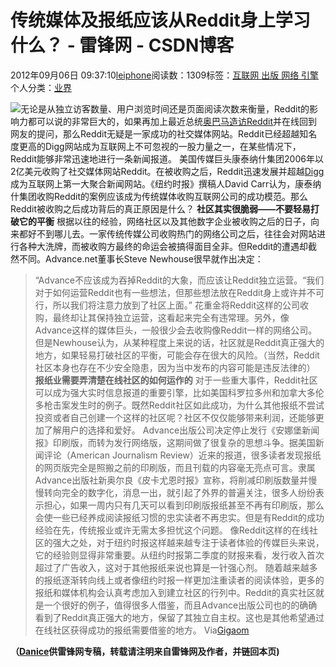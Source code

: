 
# 传统媒体及报纸应该从Reddit身上学习什么？ - 雷锋网 - CSDN博客


2012年09月06日 09:37:10[leiphone](https://me.csdn.net/leiphone)阅读数：1309标签：[互联网																](https://so.csdn.net/so/search/s.do?q=互联网&t=blog)[出版																](https://so.csdn.net/so/search/s.do?q=出版&t=blog)[网络																](https://so.csdn.net/so/search/s.do?q=网络&t=blog)[引擎																](https://so.csdn.net/so/search/s.do?q=引擎&t=blog)[
							](https://so.csdn.net/so/search/s.do?q=网络&t=blog)[
																					](https://so.csdn.net/so/search/s.do?q=出版&t=blog)个人分类：[业界																](https://blog.csdn.net/leiphone/article/category/873390)
[
																								](https://so.csdn.net/so/search/s.do?q=出版&t=blog)
[
				](https://so.csdn.net/so/search/s.do?q=互联网&t=blog)
[
			](https://so.csdn.net/so/search/s.do?q=互联网&t=blog)

![](http://www.leiphone.com/wp-content/uploads/2012/09/reddit-icon1.jpg)无论是从独立访客数量、用户浏览时间还是页面阅读次数来衡量，Reddit的影响力都可以说的非常巨大的，如果再加上最近总统[奥巴马造访Reddit](http://www.leiphone.com/0830-s-president-obama-reddit-ama.html)并在线回到网友的提问，那么Reddit无疑是一家成功的社交媒体网站。Reddit已经超越知名度更高的Digg网站成为互联网上不可忽视的一股力量之一，在某些情况下，Reddit能够非常迅速地进行一条新闻报道。
美国传媒巨头康泰纳什集团2006年以2亿美元收购了社交媒体网站Reddit。在被收购之后，Reddit迅速发展并超越[Digg](http://www.leiphone.com/0720-annie-reddit-digg.html)成为互联网上第一大聚合新闻网站。《纽约时报》撰稿人David
 Carr认为，康泰纳什集团收购Reddit的案例应该成为传统媒体收购互联网公司的成功模范。那么Reddit被收购之后成功背后的真正原因是什么？
**社区其实很脆弱——不要轻易打破它的平衡**
根据以往的经验，网络社区以及其他数字企业被收购之后的日子，向来都好不到哪儿去。一家传统传媒公司收购热门的网络公司之后，往往会对网站进行各种大洗牌，而被收购方最终的命运会被搞得面目全非。但Reddit的遭遇却截然不同。Advance.net董事长Steve Newhouse很早就作出决定：
> “Advance不应该成为吞掉Reddit的大象，而应该让Reddit独立运营。“我们对于如何运营Reddit也有一些想法，但那些想法放在Reddit身上或许并不可行，所以我们将注意力放到了社区上面。”
花重金将Reddit这样的公司收购，最终却让其保持独立运营，这看起来完全有违常理。另外，像Advance这样的媒体巨头，一般很少会去收购像Reddit一样的网络公司。但是Newhouse认为，从某种程度上来说的话，社区就是Reddit真正强大的地方，如果轻易打破社区的平衡，可能会存在很大的风险。（当然，Reddit社区本身也存在不少安全隐患，因为当中发布的内容可能是违反法律的）
**报纸业需要弄清楚在线社区的如何运作的**
对于一些重大事件，Reddit社区可以成为强大实时信息报道的重要引擎，比如美国科罗拉多州和加拿大多伦多枪击案发生时的例子。既然Reddit社区如此成功，为什么其他报纸不尝试投资或者自己创建一个这样的社区呢？社区不仅仅能够带来利润，还能够更加了解用户的选择和爱好。
Advance出版公司决定停止发行《安娜堡新闻报》印刷版，而转为发行网络版，这期间做了很复杂的思想斗争。据美国新闻评论（American Journalism Review）近来的报道，很多读者发现报纸的网页版完全是照搬之前的印刷版，而且刊载的内容毫无亮点可言。隶属Advance出版社新奥尔良《皮卡尤恩时报》宣称，将削减印刷版数量并慢慢转向完全的数字化，消息一出，就引起了外界的普遍关注，很多人纷纷表示担心，如果一周内只有几天可以看到印刷版报纸甚至不再有印刷版，那么会使一些已经养成阅读报纸习惯的忠实读者不再忠实。但是有Reddit的成功经验在先，传统报业或许无需太多担忧这个问题。
像Reddit这样的在线社区的强大之处，对于纽约时报这样越来越专注于读者体验的传媒巨头来说，它的经验则显得非常重要。从纽约时报第二季度的财报来看，发行收入首次超过了广告收入，这对于其他报纸来说也算是一针强心剂。
随着越来越多的报纸逐渐转向线上或者像纽约时报一样更加注重读者的阅读体验，更多的报纸和媒体机构会认真考虑加入到建立社区的行列中。Reddit的真实社区就是一个很好的例子，值得很多人借鉴，而且Advance出版公司也的的确确看到了Reddit真正强大的地方，保留了其独立自主权。这也是其他希望通过在线社区获得成功的报纸需要借鉴的地方。
Via[Gigaom](http://gigaom.com/2012/09/04/what-newspapers-and-other-media-could-learn-from-reddit/)

**（****[Danice](http://www.leiphone.com/author/danice)****供****雷锋网****专稿，转载请注明来自雷锋网及作者，并链回本页)**

